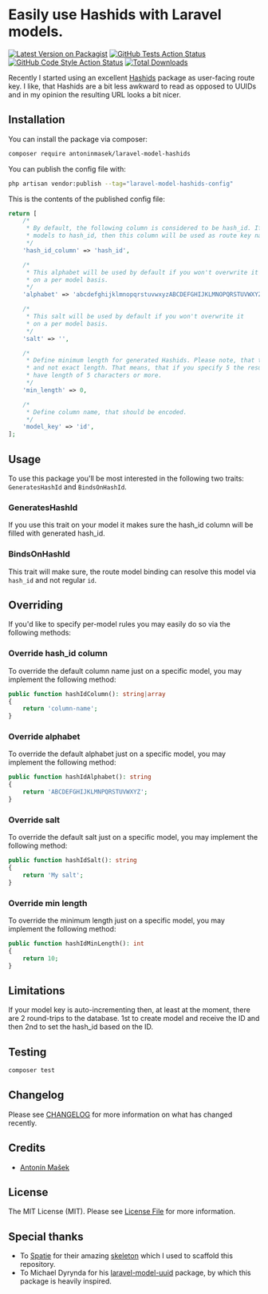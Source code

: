 # Easily use Hashids with Laravel models.

[![Latest Version on Packagist](https://img.shields.io/packagist/v/antoninmasek/laravel-model-hashids.svg?style=flat-square)](https://packagist.org/packages/antoninmasek/laravel-model-hashids)
[![GitHub Tests Action Status](https://img.shields.io/github/workflow/status/antoninmasek/laravel-model-hashids/run-tests?label=tests)](https://github.com/antoninmasek/laravel-model-hashids/actions?query=workflow%3Arun-tests+branch%3Amain)
[![GitHub Code Style Action Status](https://img.shields.io/github/workflow/status/antoninmasek/laravel-model-hashids/Check%20&%20fix%20styling?label=code%20style)](https://github.com/antoninmasek/laravel-model-hashids/actions?query=workflow%3A"Check+%26+fix+styling"+branch%3Amain)
[![Total Downloads](https://img.shields.io/packagist/dt/antoninmasek/laravel-model-hashids.svg?style=flat-square)](https://packagist.org/packages/antoninmasek/laravel-model-hashids)

Recently I started using an excellent [Hashids](https://hashids.org/php/) package as user-facing route key. I like, that
Hashids are a bit less awkward to read as opposed to UUIDs and in my opinion the resulting URL looks
a bit nicer.

## Installation

You can install the package via composer:

```bash
composer require antoninmasek/laravel-model-hashids
```

You can publish the config file with:

```bash
php artisan vendor:publish --tag="laravel-model-hashids-config"
```

This is the contents of the published config file:

```php
return [
    /*
     * By default, the following column is considered to be hash_id. If you decide to also bind
     * models to hash_id, then this column will be used as route key name.
     */
    'hash_id_column' => 'hash_id',

    /*
     * This alphabet will be used by default if you won't overwrite it
     * on a per model basis.
     */
    'alphabet' => 'abcdefghijklmnopqrstuvwxyzABCDEFGHIJKLMNOPQRSTUVWXYZ1234567890',

    /*
     * This salt will be used by default if you won't overwrite it
     * on a per model basis.
     */
    'salt' => '',

    /*
     * Define minimum length for generated Hashids. Please note, that this is minimum length
     * and not exact length. That means, that if you specify 5 the resulting Hashid can
     * have length of 5 characters or more.
     */
    'min_length' => 0,

    /*
     * Define column name, that should be encoded.
     */
    'model_key' => 'id',
];
```

## Usage

To use this package you'll be most interested in the following two traits: `GeneratesHashId` and `BindsOnHashId`.

### GeneratesHashId

If you use this trait on your model it makes sure the hash_id column will be filled with generated
hash_id.

### BindsOnHashId

This trait will make sure, the route model binding can resolve this model via `hash_id` and not regular `id`.

## Overriding

If you'd like to specify per-model rules you may easily do so via the following methods:

### Override hash_id column
To override the default column name just on a specific model, you may implement the following method:

```php
public function hashIdColumn(): string|array
{
    return 'column-name';
}
```

### Override alphabet
To override the default alphabet just on a specific model, you may implement the following method:

```php
public function hashIdAlphabet(): string
{
    return 'ABCDEFGHIJKLMNPQRSTUVWXYZ';
}
```

### Override salt
To override the default salt just on a specific model, you may implement the following method:

```php
public function hashIdSalt(): string
{
    return 'My salt';
}
```

### Override min length
To override the minimum length just on a specific model, you may implement the following method:

```php
public function hashIdMinLength(): int
{
    return 10;
}
```

## Limitations
If your model key is auto-incrementing then, at least at the moment, there are 2 round-trips to the
database. 1st to create model and receive the ID and then 2nd to set the hash_id based on the ID.

## Testing

```bash
composer test
```

## Changelog

Please see [CHANGELOG](CHANGELOG.md) for more information on what has changed recently.

## Credits

- [Antonín Mašek](https://github.com/antoninmasek)

## License

The MIT License (MIT). Please see [License File](LICENSE.md) for more information.

## Special thanks

- To [Spatie](https://spatie.be/) for their amazing [skeleton](https://github.com/spatie/package-skeleton-laravel) which
  I used to scaffold this repository.
- To Michael Dyrynda for his [laravel-model-uuid](https://github.com/michaeldyrynda/laravel-model-uuid) package, by
  which this package is heavily inspired.
